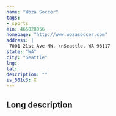 ```yaml
---
name: "Woza Soccer"
tags:
- sports
ein: 465028056
homepage: "http://www.wozasoccer.com"
address: |
 7001 21st Ave NW, \nSeattle, WA 98117
state: "WA"
city: "Seattle"
lng: 
lat: 
description: ""
is_501c3: X
---
```


## Long description


